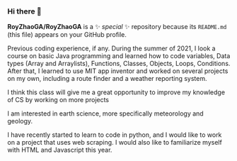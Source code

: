 ### Hi there 👋

**RoyZhaoGA/RoyZhaoGA** is a ✨ _special_ ✨ repository because its `README.md` (this file) appears on your GitHub profile.

Previous coding experience, if any. 
During the summer of 2021, I look a course on basic Java programming and learned how to code variables, Data types (Array and Arraylists), Functions, Classes, Objects, Loops, Conditions. After that, I learned to use MIT app inventor and worked on several projects on my own, including a route finder and a weather reporting system.

I think this class will give me a great opportunity to improve my knowledge of CS by working on more projects

I am interested in earth science, more specifically meteorology and geology.

I have recently started to learn to code in python, and I would like to work on a project that uses web scraping. I would also like to familiarize myself with HTML and Javascript this year.

